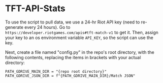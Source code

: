 # TFT-API-Stats

To use the script to pull data, we use a 24-hr Riot API key (need to re-generate every 24 hours). Go to
`https://developer.riotgames.com/apis#tft-match-v1` to get it. Then, assign your key to an os environment variable
`API_KEY`, so the script can use the key.

Next, create a file named "config.py" in the repo's root directory, with the following contents, replacing
the items in brackets with your actual directory:
```
PATH_GDRIVE_MAIN_DIR = "{repo root directory}"
PATH_GDRIVE_JSON_DIR = f"{PATH_GDRIVE_MAIN_DIR}/Match JSON"
```